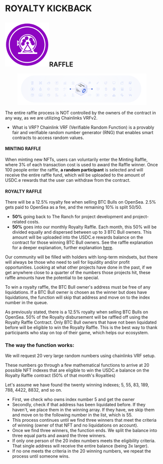 # ROYALTY KICKBACK

## ![](<../../../.gitbook/assets/image (1) (5) (2).png>)RAFFLE

<figure><img src="../../../.gitbook/assets/image (3) (1) (5).png" alt=""><figcaption></figcaption></figure>

The entire raffle process is NOT controlled by the owners of the contract in any way, as we are utilizing Chainlinks VRFv2.&#x20;

* What is VRF?  Chainlink VRF (Verifiable Random Function) is a provably fair and verifiable random number generator (RNG) that enables smart contracts to access random values.

#### MINTING RAFFLE

When minting new NFTs, users can voluntarily enter the Minting Raffle, where 3% of each transaction cost is used to award the Raffle winner. Once 100 people enter the raffle, **a random participant** is selected and will receive the entire raffle fund, which will be uploaded to the amount of USDC.e rewards that the user can withdraw from the contract.&#x20;



#### ROYALTY RAFFLE

There will be a 12.5% royalty fee when selling BTC Bulls on OpenSea.  2.5% gets paid to OpenSea as a fee, and the remaining 10% is split 50/50.&#x20;

* **50%** going back to The Ranch for project development and project-related costs.&#x20;
* **50%** goes into our monthly Royalty Raffle. Each month, this 50% will be divided equally and dispersed between up to 3 BTC Bull owners. This amount will be uploaded into the USDC.e rewards balance on the contract for those winning BTC Bull owners. See the raffle explanation for a deeper explanation, further explanation [here](royalty-kickback.md). &#x20;

Our community will be filled with holders with long-term mindsets, but there will always be those who need to sell for liquidity and/or profit opportunities. Looking at what other projects have done in the past, if we get anywhere close to a quarter of the numbers those projects hit, these raffle amounts have the potential to be special.

To win a royalty raffle, the BTC Bull owner's address must be free of any liquidations. If a BTC Bull owner is chosen as the winner but does have liquidations, the function will skip that address and move on to the index number in the queue.&#x20;

As previously stated, there is a 12.5% royalty when selling BTC Bulls on OpenSea. 50% of the Royalty disbursement will be raffled off using the Royalty Raffle Contract. Only BTC Bull owners that have not been liquidated before will be eligible to win the Royalty Raffle. This is the best way to thank participants who stay on top of their game, which helps our ecosystem.&#x20;

### The way the function works:&#x20;

We will request 20 very large random numbers using chainlinks VRF setup.&#x20;

These numbers go through a few mathematical functions to arrive at 20 possible NFT indexes that are eligible to win the USDC.e balance on the Royalty Raffle contract (50% of that month's Royalties)

Let's assume we have found the twenty winning indexes; 5, 55, 83, 189, 788, 4422, 8832, and so on.&#x20;

* First, we check who owns index number 5 and get the owner
* Secondly, check if that address has been liquidated before. If they haven't, we place them in the winning array. If they have, we skip them and move on to the following number in the list, which is 55.&#x20;
* This process continues until we find three winners that meet the criteria of winning (owner of that NFT and no liquidations on account).&#x20;
* Once we find three winners, the function ends. We split the balance into three equal parts and award the three winners.&#x20;
* If only one person of the 20 index numbers meets the eligibility criteria. That single address will receive the entire balance (being 3x larger).&#x20;
* If no one meets the criteria in the 20 winning numbers, we repeat the process until someone wins.&#x20;

